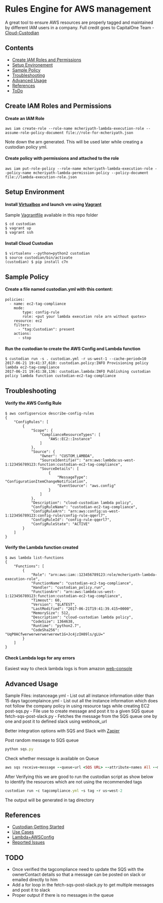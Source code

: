 Rules Engine for AWS management
===============================
A great tool to ensure AWS resources are properly tagged and maintained by different IAM users in a company.
Full credit goes to CapitalOne Team - [Cloud-Custodian](https://github.com/capitalone/cloud-custodian)

## Contents
* [Create IAM Roles and Permissions](#create-iam-roles-and-permissions)
* [Setup Environement](#setup-environment)
* [Sample Policy](#sample-policy)
* [Troubleshooting](#troubleshooting)
* [Advanced Usage](#advaned-usage)
* [References](#references)
* [ToDo](#todo)

## Create IAM Roles and Permissions
#### Create an IAM Role
```
aws iam create-role --role-name mcheriyath-lambda-execution-role --assume-role-policy-document file://role-for-mcheriyath.json
```

Note down the arn generated. This will be used later while creating a custodian policy yml.

#### Create policy with permissions and attached to the role 
```
aws iam put-role-policy --role-name mcheriyath-lambda-execution-role --policy-name mcheriyath-lambda-permission-policy --policy-document file://lambda-execution-role.json
```


## Setup Environment

#### Install [Virtualbox](https://www.virtualbox.org/wiki/Downloads) and launch vm using [Vagrant](https://www.vagrantup.com/downloads.html) <br>
Sample [Vagrantfile](https://raw.githubusercontent.com/mcheriyath/helper-scripts/master/custodian/Vagrantfile) available in this repo folder
```
$ cd custodian
$ vagrant up
$ vagrant ssh
```

#### Install Cloud Custodian
```
$ virtualenv --python=python2 custodian
$ source custodian/bin/activate
(custodian) $ pip install c7n
```

## Sample Policy
#### Create a file named custodian.yml with this content:
```
policies:
  - name: ec2-tag-compliance
    mode:
        type: config-rule
        role: <put your lambda execution role arn without quotes>
    resource: ec2
    filters:
      - "tag:Custodian": present
    actions:
      - stop
```
#### Run the custodian to create the AWS Config and Lambda function
```
$ custodian run -s . custodian.yml -r us-west-1 --cache-period=10
2017-06-21 19:41:37,610: custodian.policy:INFO Provisioning policy lambda ec2-tag-compliance
2017-06-21 19:41:38,136: custodian.lambda:INFO Publishing custodian policy lambda function custodian-ec2-tag-compliance
```

## Troubleshooting
#### Verify the AWS Config Rule
```
$ aws configservice describe-config-rules
{
    "ConfigRules": [
        {
            "Scope": {
                "ComplianceResourceTypes": [
                    "AWS::EC2::Instance"
                ]
            },
            "Source": {
                "Owner": "CUSTOM_LAMBDA",
                "SourceIdentifier": "arn:aws:lambda:us-west-1:123456789123:function:custodian-ec2-tag-compliance",
                "SourceDetails": [
                    {
                        "MessageType": "ConfigurationItemChangeNotification",
                        "EventSource": "aws.config"
                    }
                ]
            },
            "Description": "cloud-custodian lambda policy",
            "ConfigRuleName": "custodian-ec2-tag-compliance",
            "ConfigRuleArn": "arn:aws:config:us-west-1:123456789123:config-rule/config-rule-qqerl7",
            "ConfigRuleId": "config-rule-qqerl7",
            "ConfigRuleState": "ACTIVE"
        }
    ]
}
```

#### Verify the Lambda function created
```
$ aws lambda list-functions
{
    "Functions": [
        {
            "Role": "arn:aws:iam::123456789123:role/mcheriyath-lambda-execution-role",
            "FunctionName": "custodian-ec2-tag-compliance",
            "Handler": "custodian_policy.run",
            "FunctionArn": "arn:aws:lambda:us-west-1:123456789123:function:custodian-ec2-tag-compliance",
            "Timeout": 60,
            "Version": "$LATEST",
            "LastModified": "2017-06-21T19:41:39.415+0000",
            "MemorySize": 512,
            "Description": "cloud-custodian lambda policy",
            "CodeSize": 1364638,
            "Runtime": "python2.7",
            "CodeSha256": "UqP0ACfwerwerwerwerwerewt1G+Jc4jzIH89ls/gLU="
        }
    ]
}
```

#### Check Lambda logs for any errors

Easiest way to check lambda logs is from amazon [web-console](http://docs.aws.amazon.com/lambda/latest/dg/monitoring-functions-logs.html)


## Advanced Usage
Sample Files:
instanceage.yml - List out all instance information older than 15 days
tagcomplaince.yml - List out all the instance information which does not follow the company policy in using resource tags while creating EC2
post-sqs.py - File use to create message and post it to a given SQS queue
fetch-sqs-post-slack.py - Fetches the message from the SQS queue one by one and post it to defined slack using webhook_url

Better integration options with SQS and Slack with [Zapier](https://zapier.com/zapbook/amazon-sqs/slack/)

Post random message to SQS queue
````ruby
python sqs.py
````

Check whether message is available on Queue
````ruby
aws sqs receive-message --queue-url <SQS URL> --attribute-names All --message-attribute-names All --max-number-of-messages 10
````

After Verifying this we are good to run the custodian script as show below to identify the resources which are not using the recommended tags
````ruby
custodian run -c tagcompliance.yml -s tag -r us-west-2
````

The output will be generated in tag directory 

## References

* [Custodian Getting Started](http://www.capitalone.io/cloud-custodian/docs/quickstart/index.html) <br>
* [Use Cases](http://www.capitalone.io/cloud-custodian/docs/usecases/index.html) <br>
* [Lambda+AWSConfig](http://www.capitalone.io/cloud-custodian/docs/policy/lambda.html#config-rules) <br>
* [Reported Issues](https://github.com/capitalone/cloud-custodian/issues/1311)

## TODO
- Once verified the tagcompliance need to update the SQS with the ownerContact details so that a message can be posted on slack or emailed directly to him
- Add a for loop in the fetch-sqs-post-slack.py to get multiple messages and post it to slack
- Proper output if there is no messages in the queue
